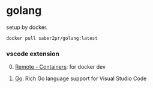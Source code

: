 # golang

setup by docker.

```bash
docker pull saber2pr/golang:latest
```

### vscode extension

0. [Remote - Containers](https://marketplace.visualstudio.com/items?itemName=ms-vscode-remote.remote-containers): for docker dev

1. [Go](https://marketplace.visualstudio.com/items?itemName=golang.Go): Rich Go language support for Visual Studio Code
